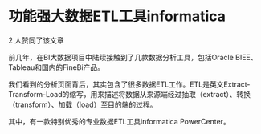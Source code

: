 # 功能强大数据ETL工具informatica



2 人赞同了该文章

前几年，在BI大数据项目中陆续接触到了几款数据分析工具，包括Oracle BIEE、Tableau和国内的FineBi产品。

我们看到的分析页面背后，其实包含了很多数据ETL工作。ETL是英文Extract-Transform-Load的缩写，用来描述将数据从来源端经过抽取（extract）、转换（transform）、加载（load）至目的端的过程。

其中，有一款特别优秀的专业数据ETL工具informatica PowerCenter。